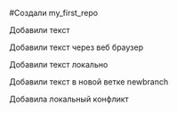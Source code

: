 #Создали my_first_repo

Добавили текст 

Добавили текст через веб браузер

Добавили текст локально 

Добавили текст в новой ветке newbranch 

Добавила локальный конфликт 